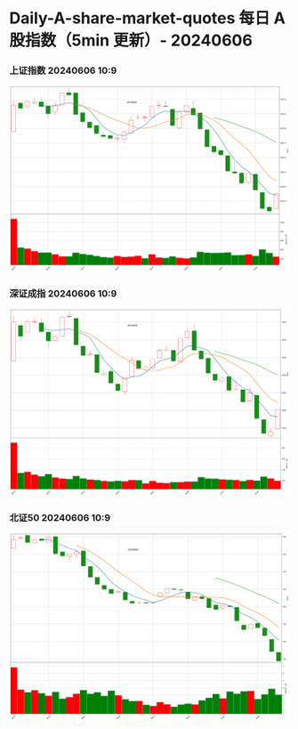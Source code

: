 
# Daily-A-share-market-quotes 每日 A 股指数（5min 更新）- 20240606

### 上证指数 20240606 10:9
![](./fig/2024/6/20240606-sh000001.png)

### 深证成指 20240606 10:9
![](./fig/2024/6/20240606-sz399001.png)

### 北证50 20240606 10:9
![](./fig/2024/6/20240606-bj899050.png)

